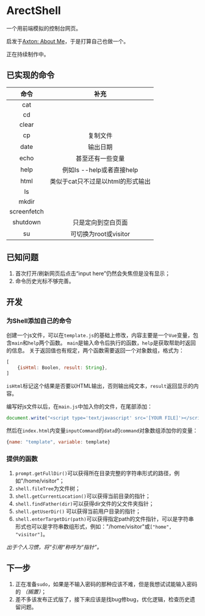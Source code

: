 # ArectShell

一个用前端模拟的控制台网页。

启发于[Axton: About Me]( https://axton.cc/ )，于是打算自己也做一个。

正在持续制作中。

## 已实现的命令

|命令|补充|
|:---:|:---:|
|cat||
|cd||
|clear||
|cp|复制文件|
|date|输出日期|
|echo|甚至还有一些变量|
|help|例如ls --help或者直接help|
|html|类似于cat只不过是以html的形式输出|
|ls||
|mkdir||
|screenfetch||
|shutdown|只是定向到空白页面|
|su|可切换为root或visitor|

## 已知问题

1. 首次打开/刷新网页后点击“input here”仍然会失焦但是没有显示；
2. 命令历史光标不够完善。

## 开发

### 为Shell添加自己的命令

创建一个js文件，可以在`template.js`的基础上修改，内容主要是一个`Vue`变量，包含`main`和`help`两个函数。
`main`是输入命令后执行的函数，`help`是获取帮助时返回的信息。
关于返回值也有规定，两个函数需要返回一个对象数组，格式为：
```javascript
[
    {isHtml: Boolen, result: String},
]
```
`isHtml`标记这个结果是否要以HTML输出，否则输出纯文本，`result`返回显示的内容。

编写好js文件以后，在`main.js`中加入你的文件，在尾部添加：
```javascript
document.write("<script type='text/javascript' src='[YOUR FILE]'></script>");
```
然后在`index.html`内变量`inputCommand`的`data`的`command`对象数组添加你的变量：
```javascript
{name: "template", variable: template}
```

### 提供的函数

1. `prompt.getFullDir()`可以获得所在目录完整的字符串形式的路径，例如"/home/visitor"；
2. `shell.fileTree`为文件树；
3. `shell.getCurrentLocation()`可以获得当前目录的指针；
4. `shell.findFather(dir)`可以获得dir文件的父文件夹指针；
5. `shell.getUserDir()` 可以获得当前用户目录的指针；
6. `shell.enterTargetDir(path)`可以获得指定path的文件指针，可以是字符串形式也可以是字符串数组形式，例如："/home/visitor"或`["home", "visitor"]`。

*出于个人习惯，将“引用“称呼为“指针”。*

## 下一步

1. 正在准备`sudo`，如果是不输入密码的那种应该不难，但是我想试试能输入密码的 *（搁置）*；
2. 差不多该发布正式版了，接下来应该是找bug修bug，优化逻辑，检查历史遗留问题。
